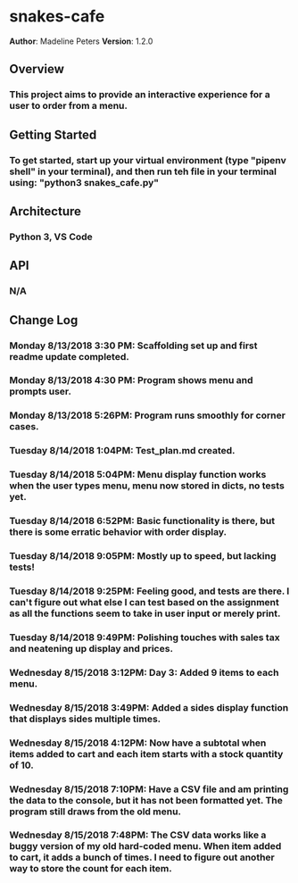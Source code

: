 # snakes-cafe

**Author**: Madeline Peters
**Version**: 1.2.0

## Overview
### This project aims to provide an interactive experience for a user to order from a menu.

## Getting Started
### To get started, start up your virtual environment (type "pipenv shell" in your terminal), and then run teh file in your terminal using: "python3 snakes_cafe.py"

## Architecture
### Python 3, VS Code

## API
### N/A

## Change Log
### Monday 8/13/2018 3:30 PM: Scaffolding set up and first readme update completed.
### Monday 8/13/2018 4:30 PM: Program shows menu and prompts user.
### Monday 8/13/2018 5:26PM: Program runs smoothly for corner cases.
### Tuesday 8/14/2018 1:04PM: Test_plan.md created.
### Tuesday 8/14/2018 5:04PM: Menu display function works when the user types menu, menu now stored in dicts, no tests yet.
### Tuesday 8/14/2018 6:52PM: Basic functionality is there, but there is some erratic behavior with order display.
### Tuesday 8/14/2018 9:05PM: Mostly up to speed, but lacking tests!
### Tuesday 8/14/2018 9:25PM: Feeling good, and tests are there. I can't figure out what else I can test based on the assignment as all the functions seem to take in user input or merely print.
### Tuesday 8/14/2018 9:49PM: Polishing touches with sales tax and neatening up display and prices.
### Wednesday 8/15/2018 3:12PM: Day 3: Added 9 items to each menu.
### Wednesday 8/15/2018 3:49PM: Added a sides display function that displays sides multiple times.
### Wednesday 8/15/2018 4:12PM: Now have a subtotal when items added to cart and each item starts with a stock quantity of 10.
### Wednesday 8/15/2018 7:10PM: Have a CSV file and am printing the data to the console, but it has not been formatted yet. The program still draws from the old menu.
### Wednesday 8/15/2018 7:48PM: The CSV data works like a buggy version of my old hard-coded menu. When item added to cart, it adds a bunch of times. I need to figure out another way to store the count for each item.



